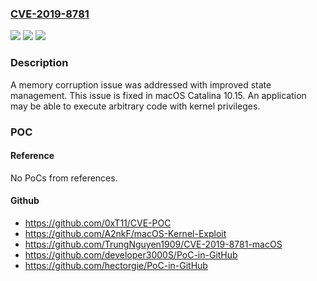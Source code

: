 ### [CVE-2019-8781](https://cve.mitre.org/cgi-bin/cvename.cgi?name=CVE-2019-8781)
![](https://img.shields.io/static/v1?label=Product&message=macOS&color=blue)
![](https://img.shields.io/static/v1?label=Version&message=%3C%20macOS%20Catalina%2010.15%20&color=brighgreen)
![](https://img.shields.io/static/v1?label=Vulnerability&message=An%20application%20may%20be%20able%20to%20execute%20arbitrary%20code%20with%20kernel%20privileges&color=brighgreen)

### Description

A memory corruption issue was addressed with improved state management. This issue is fixed in macOS Catalina 10.15. An application may be able to execute arbitrary code with kernel privileges.

### POC

#### Reference
No PoCs from references.

#### Github
- https://github.com/0xT11/CVE-POC
- https://github.com/A2nkF/macOS-Kernel-Exploit
- https://github.com/TrungNguyen1909/CVE-2019-8781-macOS
- https://github.com/developer3000S/PoC-in-GitHub
- https://github.com/hectorgie/PoC-in-GitHub

